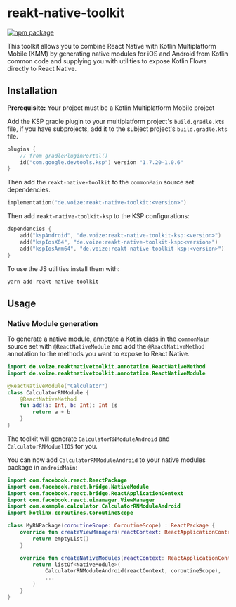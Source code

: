 # reakt-native-toolkit

[![npm package](https://badge.fury.io/js/reakt-native-toolkit.svg)](https://www.npmjs.com/package/reakt-native-toolkit)

This toolkit allows you to combine React Native with Kotlin Multiplatform Mobile (KMM) by generating native modules for iOS and Android from Kotlin common code and supplying you with utilities to expose Kotlin Flows directly to React Native.

## Installation

**Prerequisite:** Your project must be a Kotlin Multiplatform Mobile project

Add the KSP gradle plugin to your multiplatform project's `build.gradle.kts` file, if you have subprojects, add it to the subject project's `build.gradle.kts` file.

```kotlin
plugins {
    // from gradlePluginPortal()
    id("com.google.devtools.ksp") version "1.7.20-1.0.6"
}
```

Then add the `reakt-native-toolkit` to the `commonMain` source set dependencies.

```kotlin
implementation("de.voize:reakt-native-toolkit:<version>")
```

Then add `reakt-native-toolkit-ksp` to the KSP configurations:

```kotlin
dependencies {
    add("kspAndroid", "de.voize:reakt-native-toolkit-ksp:<version>")
    add("kspIosX64", "de.voize:reakt-native-toolkit-ksp:<version>")
    add("kspIosArm64", "de.voize:reakt-native-toolkit-ksp:<version>")
}
```

To use the JS utilities install them with:

```bash
yarn add reakt-native-toolkit
```

## Usage

### Native Module generation

To generate a native module, annotate a Kotlin class in the `commonMain` source set with `@ReactNativeModule` and add the `@ReactNativeMethod` annotation to the methods you want to expose to React Native.

```kotlin
import de.voize.reaktnativetoolkit.annotation.ReactNativeMethod
import de.voize.reaktnativetoolkit.annotation.ReactNativeModule

@ReactNativeModule("Calculator")
class CalculatorRNModule {
    @ReactNativeMethod
    fun add(a: Int, b: Int): Int {s
        return a + b
    }
}
```

The toolkit will generate `CalculatorRNModuleAndroid` and `CalculatorRNModuelIOS` for you.

You can now add `CalculatorRNModuleAndroid` to your native modules package in `androidMain`:

```kotlin
import com.facebook.react.ReactPackage
import com.facebook.react.bridge.NativeModule
import com.facebook.react.bridge.ReactApplicationContext
import com.facebook.react.uimanager.ViewManager
import com.example.calculator.CalculatorRNModuleAndroid
import kotlinx.coroutines.CoroutineScope

class MyRNPackage(coroutineScope: CoroutineScope) : ReactPackage {
    override fun createViewManagers(reactContext: ReactApplicationContext): List<ViewManager<*, *>> {
        return emptyList()
    }

    override fun createNativeModules(reactContext: ReactApplicationContext): List<NativeModule> {
        return listOf<NativeModule>(
            CalculatorRNModuleAndroid(reactContext, coroutineScope),
            ...
        )
    }
}
```
